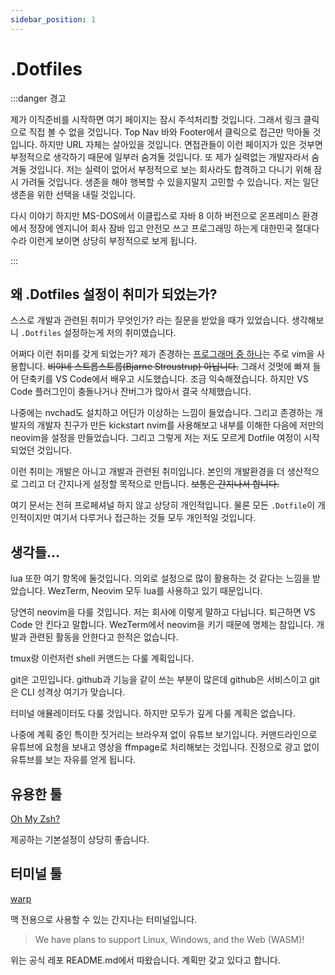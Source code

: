 ```yaml
---
sidebar_position: 1
---
```


# .Dotfiles

:::danger 경고

제가 이직준비를 시작하면 여기 페이지는 잠시 주석처리할 것입니다. 그래서 링크 클릭으로 직접 볼 수 없을 것입니다. Top Nav 바와 Footer에서 클릭으로 접근만 막아둘 것입니다. 하지만 URL 자체는 살아있을 것입니다. 면접관들이 이런 페이지가 있은 것부면 부정적으로 생각하기 때문에 일부러 숨겨둘 것입니다. 또 제가 실력없는 개발자라서 숨겨둘 것입니다. 저는 실력이 없어서 부정적으로 보는 회사라도 합격하고 다니기 위해 잠시 가려둘 것입니다. 생존을 해야 행복할 수 있을지말지 고민할 수 있습니다. 저는 일단 생존을 위한 선택을 내릴 것입니다.

다시 이야기 하지만 MS-DOS에서 이클립스로 자바 8 이하 버전으로 온프레미스 환경에서 정장에 엔지니어 회사 잠바 입고 안전모 쓰고 프로그래밍 하는게 대한민국 절대다수라 이런게 보이면 상당히 부정적으로 보게 됩니다. 

:::

## 왜 .Dotfiles 설정이 취미가 되었는가?

스스로 개발과 관련된 취미가 무엇인가? 라는 질문을 받았을 때가 있었습니다. 생각해보니 `.Dotfiles` 설정하는게 저의 취미였습니다. 

어쩌다 이런 취미를 갖게 되었는가? 제가 존경하는 [프로그래머 중 하나](https://www.youtube.com/@ThePrimeagen)는 주로 vim을 사용합니다. ~~비야네 스트롭스트룹(Bjarne Stroustrup) 아닙니다.~~ 그래서 것멋에 빠져 들어 단축키를 VS Code에서 배우고 시도했습니다. 조금 익숙해졌습니다. 하지만 VS Code 플러그인이 충돌나거나 잔버그가 많아서 결국 삭제했습니다.

나중에는 nvchad도 설치하고 어딘가 이상하는 느낌이 들었습니다. 그리고 존경하는 개발자의 개발자 친구가 만든 kickstart nvim를 사용해보고 내부를 이해한 다음에 저만의 neovim을 설정을 만들었습니다. 그리고 그렇게 저는 저도 모르게 Dotfile 여정이 시작되었던 것입니다.

이런 취미는 개발은 아니고 개발과 관련된 취미입니다. 본인의 개발환경을 더 생산적으로 그리고 더 간지나게 설정할 목적으로 만듭니다. ~~보통은 간지나서 합니다.~~

여기 문서는 전혀 프로페셔널 하지 않고 상당히 개인적입니다. 물론 모든 `.Dotfile`이 개인적이지만 여기서 다루거나 접근하는 것들 모두 개인적일 것입니다. 

## 생각들...

lua 또한 여기 항목에 둘것입니다. 의외로 설정으로 많이 활용하는 것 같다는 느낌을 받았습니다. WezTerm, Neovim 모두 lua를 사용하고 있기 때문입니다.

당연히 neovim을 다룰 것입니다. 저는 회사에 이렇게 말하고 다닙니다. 퇴근하면 VS Code 안 킨다고 말합니다. WezTerm에서 neovim을 키기 때문에 명제는 참입니다. 개발과 관련된 활동을 안한다고 한적은 없습니다.

tmux랑 이런저런 shell 커맨드는 다룰 계획입니다.

git은 고민입니다. github과 기능을 같이 쓰는 부분이 많은데 github은 서비스이고 git은 CLI 성격상 여기가 맞습니다.

터미널 애뮬레이터도 다룰 것입니다. 하지만 모두가 깊게 다룰 계획은 없습니다.

나중에 계획 중인 특이한 짓거리는 브라우져 없이 유튜브 보기입니다. 커맨드라인으로 유튜브에 요청을 보내고 영상을 ffmpage로 처리해보는 것입니다. 진정으로 광고 없이 유튜브를 보는 자유를 얻게 됩니다.

<!-- 

## dotfile cookbook

이제는 시작해야 할 것 같습니다. 오늘 회사에서 사용하는 wsl 운영체제 패키지를 설치하는 방법을 알아냈습니다.

우리나라 정서에 상당히 안 맞습니다. 이직 준비를 시작하면 숨겨둘 것입니다. 하지만 이직 준비를 안 하는 동안에는 공개할 것입니다. 우리나라 정서에 상당히 거부감이 강한 이유는 window 감성 터지는데 그것돋 MS-Dos로 돌아가야 한다고 외치는 이상한 사람들이 흘러 넘칩니다. ~~물론 제가 이상한 사람이라는게 우리나라 현실입니다.~~

lua, neovim, nix를 다루면서 문서를 분리할 필요가 생긴 것 같습니다.

-->

## 유용한 툴

[Oh My Zsh?](https://ohmyz.sh/)

제공하는 기본설정이 상당히 좋습니다.

## 터미널 툴

[warp](https://www.warp.dev/)

맥 전용으로 사용할 수 있는 간지나는 터미널입니다.

> We have plans to support Linux, Windows, and the Web (WASM)!

위는 공식 레포 README.md에서 따왔습니다. 계획만 갖고 있다고 합니다.
